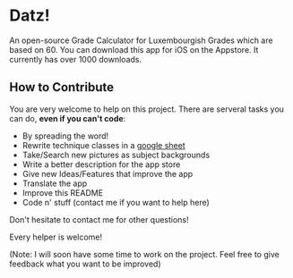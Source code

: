 # Datz!
An open-source Grade Calculator for Luxembourgish Grades which are based on 60.
You can download this app for iOS on the Appstore. It currently has over 1000 downloads.

## How to Contribute
You are very welcome to help on this project. There are serveral tasks you can do, **even if you can't code**:
- By spreading the word!
- Rewrite technique classes in a [google sheet](https://docs.google.com/spreadsheets/d/1_bjoGzVaFy8XgOoz9mldlm5kqt3VKw-_l5aDw5iqao4/edit?usp=drive_web&ouid=117711547404322957262) 
- Take/Search new pictures as subject backgrounds
- Write a better description for the app store
- Give new Ideas/Features that improve the app  
- Translate the app
- Improve this README
- Code n' stuff (contact me if you want to help here)

Don't hesitate to contact me for other questions!

Every helper is welcome!

(Note: I will soon have some time to work on the project. Feel free to give feedback what you want to be improved)
